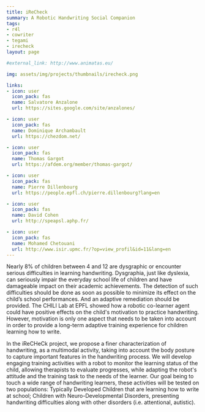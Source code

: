 ```yaml
---
title: iReCheck
summary: A Robotic Handwriting Social Companion
tags:
- r4l
- cowriter
- tegami
- irecheck
layout: page

#external_link: http://www.animatas.eu/

img: assets/img/projects/thumbnails/irecheck.png

links:
- icon: user
  icon_pack: fas
  name: Salvatore Anzalone
  url: https://sites.google.com/site/anzalones/

- icon: user
  icon_pack: fas
  name: Dominique Archambault
  url: https://chezdom.net/

- icon: user
  icon_pack: fas
  name: Thomas Gargot
  url: https://afdem.org/member/thomas-gargot/

- icon: user
  icon_pack: fas
  name: Pierre Dillenbourg
  url: https://people.epfl.ch/pierre.dillenbourg?lang=en

- icon: user
  icon_pack: fas
  name: David Cohen
  url: http://speapsl.aphp.fr/

- icon: user
  icon_pack: fas
  name: Mohamed Chetouani
  url: http://www.isir.upmc.fr/?op=view_profil&id=11&lang=en
---
```

Nearly 8% of children between 4 and 12 are dysgraphic or encounter serious difficulties in learning handwriting. Dysgraphia, just like dyslexia, can seriously impair the everyday school life of children and have damageable impact on their academic achievements. The detection of such difficulties should be done as soon as possible to minimize its effect on the child’s school performances. And an adaptive remediation should be provided. The CHILI Lab at EPFL showed how a robotic co-learner agent could have positive effects on the child's motivation to practice handwriting. However, motivation is only one aspect that needs to be taken into account in order to provide a long-term adaptive training experience for children learning how to write.

In the iReCHeCk project, we propose a finer characterization of handwriting, as a multimodal activity, taking into account the body posture to capture important features in the handwriting process. We will develop engaging training activities with a robot to monitor the learning status of the child, allowing therapists to evaluate progresses, while adapting the robot's attitude and the training task to the needs of the learner. Our goal being to touch a wide range of handwriting learners, these activities will be tested on two populations: Typically Developed Children that are learning how to write at school; Children with Neuro-Developmental Disorders, presenting handwriting difficulties along with other disorders (i.e. attentional, autistic).

